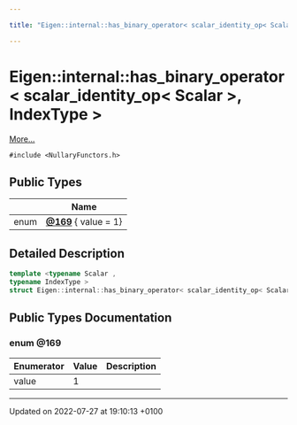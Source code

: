 ```yaml
---

title: "Eigen::internal::has_binary_operator< scalar_identity_op< Scalar >, IndexType >"

---
```


# Eigen::internal::has_binary_operator< scalar_identity_op< Scalar >, IndexType >



 [More...](#detailed-description)


`#include <NullaryFunctors.h>`

## Public Types

|                | Name           |
| -------------- | -------------- |
| enum| **[@169](http://example.org/classes/structeigen_1_1internal_1_1has__binary__operator_3_01scalar__identity__op_3_01scalar_01_4_00_01indextype_01_4/#enum-@169)** { value = 1} |

## Detailed Description

```cpp
template <typename Scalar ,
typename IndexType >
struct Eigen::internal::has_binary_operator< scalar_identity_op< Scalar >, IndexType >;
```

## Public Types Documentation

### enum @169

| Enumerator | Value | Description |
| ---------- | ----- | ----------- |
| value | 1|   |




-------------------------------

Updated on 2022-07-27 at 19:10:13 +0100